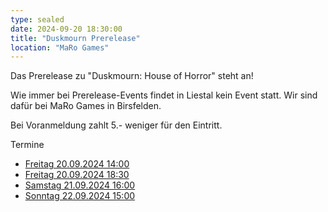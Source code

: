 ```yaml
---
type: sealed
date: 2024-09-20 18:30:00
title: "Duskmourn Prerelease"
location: "MaRo Games"
---
```

Das Prerelease zu "Duskmourn: House of Horror" steht an!

Wie immer bei Prerelease-Events findet in Liestal kein Event statt.
Wir sind dafür bei MaRo Games in Birsfelden.

Bei Voranmeldung zahlt 5.- weniger für den Eintritt.

Termine

- [Freitag 20.09.2024 14:00](https://www.maro-shop.ch/products/prerelease-turnier-magic-dusmourn-house-of-horror-20-09-2024-14-00-start)
- [Freitag 20.09.2024 18:30](https://www.maro-shop.ch/products/prerelease-turnier-magic-dusmourn-house-of-horror-20-09-2024-18-30-start)
- [Samstag 21.09.2024 16:00](https://www.maro-shop.ch/products/prerelease-turnier-magic-duskmourn-house-of-horror-21-09-2024-16-00-start)
- [Sonntag 22.09.2024 15:00](https://www.maro-shop.ch/products/prerelease-turnier-magic-duskmourn-house-of-horror-22-09-2024-15-00-start)
